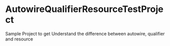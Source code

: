 # AutowireQualifierResourceTestProject
Sample Project to get Understand the difference between autowire, qualifier and resource
